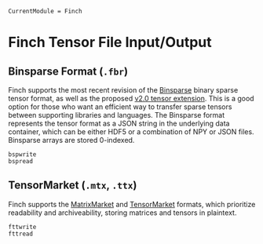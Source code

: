 ```@meta
CurrentModule = Finch
```
# Finch Tensor File Input/Output


## Binsparse Format (`.fbr`)

Finch supports the most recent revision of the
[Binsparse](https://github.com/GraphBLAS/binsparse-specification) binary sparse
tensor format, as well as the proposed [v2.0 tensor
extension](https://github.com/GraphBLAS/binsparse-specification/pull/20). This
is a good option for those who want an efficient way to transfer sparse tensors
between supporting libraries and languages. The Binsparse format represents the
tensor format as a JSON string in the underlying data container, which can be either
HDF5 or a combination of NPY or JSON files.
Binsparse arrays are stored 0-indexed.

```@docs
bspwrite
bspread
```

## TensorMarket (`.mtx`, `.ttx`)

Finch supports the [MatrixMarket](https://math.nist.gov/MatrixMarket/formats.html#MMformat) and [TensorMarket](https://github.com/willow-ahrens/TensorMarket.jl) formats, which prioritize readability and archiveability, storing matrices and tensors in plaintext.

```@docs
fttwrite
fttread
```